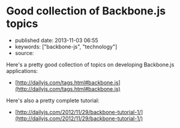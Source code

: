 # Good collection of Backbone.js topics

- published date: 2013-11-03 06:55
- keywords: ["backbone-js", "technology"]
- source: 


Here's a pretty good collection of topics on developing Backbone.js
applications:

* [http://dailyjs.com/tags.html#backbone.js](http://dailyjs.com/tags.html#backbone.js)

Here's also a pretty complete tutorial:

* [http://dailyjs.com/2012/11/29/backbone-tutorial-1/](http://dailyjs.com/2012/11/29/backbone-tutorial-1/)


